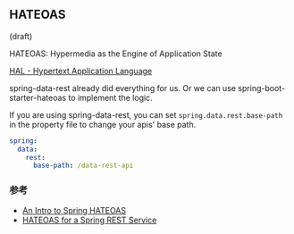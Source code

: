 ## HATEOAS

(draft)

HATEOAS: Hypermedia as the Engine of Application State

[HAL - Hypertext Application Language](https://stateless.group/hal_specification.html)


spring-data-rest already did everything for us.
Or we can use spring-boot-starter-hateoas to implement the logic. 

If you are using spring-data-rest, you can set `spring.data.rest.base-path` in the property file to change your apis' base path.

```yml
spring:
  data:
    rest:
      base-path: /data-rest-api
```

### 参考

* [An Intro to Spring HATEOAS](https://www.baeldung.com/spring-hateoas-tutorial)
* [HATEOAS for a Spring REST Service](https://www.baeldung.com/rest-api-discoverability-with-spring)
